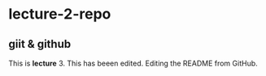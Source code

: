 # lecture-2-repo
## giit & github
This is **lecture** 3.
This has beeen edited.
Editing the README from GitHub.
